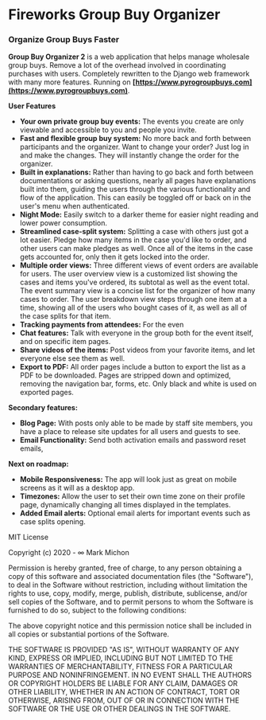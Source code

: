 # Fireworks Group Buy Organizer

### Organize Group Buys Faster

**Group Buy Organizer 2** is a web application that helps manage wholesale group buys.  Remove a lot of the overhead
involved in coordinating purchases with users.  Completely rewritten to the Django web framework with many more 
features.  Running on **[https://www.pyrogroupbuys.com](https://www.pyrogroupbuys.com)**.  

**User Features**
+ **Your own private group buy events:**  The events you create are only viewable and accessible to you and people you invite.
+ **Fast and flexible group buy system:**  No more back and forth between participants and the organizer.  Want to
change your order?  Just log in and make the changes.  They will instantly change the order for the organizer.
+ **Built in explanations:**  Rather than having to go back and forth between documentations or asking questions, nearly
all pages have explanations built into them, guiding the users through the various functionality and flow of the 
application.  This can easily be toggled off or back on in the user's menu when authenticated.
+ **Night Mode:** Easily switch to a darker theme for easier night reading and lower power consumption.
+ **Streamlined case-split system:** Splitting a case with others just got a lot easier.  Pledge how many items in the 
case you'd like to order, and other users can make pledges as well.  Once all of the items in the case gets accounted
for, only then it gets locked into the order.
+ **Multiple order views:**  Three different views of event orders are available for users.  The user overview view is 
a customized list showing the cases and items you've ordered, its subtotal as well as the event total.  The event 
summary view is a concise list for the organizer of how many cases to order.  The user breakdown view steps through one
item at a time, showing all of the users who bought cases of it, as well as all of the case splits for that item.
+ **Tracking payments from attendees:** For the even
+ **Chat features:**  Talk with everyone in the group both for the event itself, and on specific item pages.
+ **Share videos of the items:**  Post videos from your favorite items, and let everyone else see them as well.
+ **Export to PDF:** All order pages include a button to export the list as a PDF to be downloaded.  Pages are stripped 
down and optimized, removing the navigation bar, forms, etc.  Only black and white is used on exported pages.

**Secondary features:**
+ **Blog Page:**  With posts only able to be made by staff site members, you have a place to release site updates for all users and guests to see.
+ **Email Functionality:** Send both activation emails and password reset emails, 

**Next on roadmap:**
+ **Mobile Responsiveness:**  The app will look just as great on mobile screens as it will as a desktop app.
+ **Timezones:**  Allow the user to set their own time zone on their profile page, dynamically changing all times displayed in the templates.
+ **Added Email alerts:**  Optional email alerts for important events such as case splits opening.

MIT License

Copyright (c) 2020 - ∞ Mark Michon

Permission is hereby granted, free of charge, to any person obtaining a copy
of this software and associated documentation files (the "Software"), to deal
in the Software without restriction, including without limitation the rights
to use, copy, modify, merge, publish, distribute, sublicense, and/or sell
copies of the Software, and to permit persons to whom the Software is
furnished to do so, subject to the following conditions:

The above copyright notice and this permission notice shall be included in all
copies or substantial portions of the Software.

THE SOFTWARE IS PROVIDED "AS IS", WITHOUT WARRANTY OF ANY KIND, EXPRESS OR
IMPLIED, INCLUDING BUT NOT LIMITED TO THE WARRANTIES OF MERCHANTABILITY,
FITNESS FOR A PARTICULAR PURPOSE AND NONINFRINGEMENT. IN NO EVENT SHALL THE
AUTHORS OR COPYRIGHT HOLDERS BE LIABLE FOR ANY CLAIM, DAMAGES OR OTHER
LIABILITY, WHETHER IN AN ACTION OF CONTRACT, TORT OR OTHERWISE, ARISING FROM,
OUT OF OR IN CONNECTION WITH THE SOFTWARE OR THE USE OR OTHER DEALINGS IN THE
SOFTWARE.
